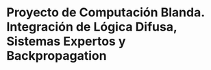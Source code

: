 # Proyecto de Computación Blanda. Integración de Lógica Difusa, Sistemas Expertos y Backpropagation
